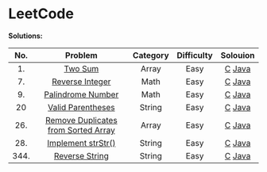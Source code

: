 # LeetCode

**Solutions:**

| No.   | Problem  | Category  | Difficulty | Solouion |
|:--------:|:-----------:|:---------:|:---------:|:---------:|
1.|[Two Sum](https://leetcode.com/problems/reverse-string/description/) |Array |Easy | [C](/Algorithms/C/1-Two-Sum.md) [Java](/Algorithms/Java/1-Two-Sum.md)
7.|[Reverse Integer](https://leetcode.com/problems/reverse-integer/description/)|Math|Easy| [C](/Algorithms/C/7-Reverse-Integer.md) [Java](/Algorithms/Java/7-Reverse-Integer.md) 
9.|[Palindrome Number](https://leetcode.com/problems/palindrome-number/description/)|Math |Easy| [C](/Algorithms/C/20-Valid-Parentheses.md) [Java](/Algorithms/Java/9-Palindrome-Number.md) 
20|[Valid Parentheses](https://leetcode.com/problems/valid-parentheses/description/)|String| Easy| [C](/Algorithms/C/20-Valid-Parentheses.md) [Java](/Algorithms/Java/20-Valid-Parentheses.md)
26.|[Remove Duplicates from Sorted Array](https://leetcode.com/problems/remove-duplicates-from-sorted-array/description/)|Array|Easy|[C](/Algorithms/C/26-Remove-Duplicates-from-Sorted-Array.md) [Java](/Algorithms/Java/26-Remove-Duplicates-from-Sorted-Array.md)|
28.|[ Implement strStr()](https://leetcode.com/problems/implement-strstr/description/)|String|Easy|[C](/Algorithms/C/28-Implement-strStr.md) [Java](/Algorithms/Java/28-Implement-strStr.md)|
344.|[Reverse String](https://leetcode.com/problems/reverse-string/description/)|String |Easy|[C](/Algorithms/C/344-Reverse-String.md) [Java](/Algorithms/Java/344-Reverse-String.md) 


